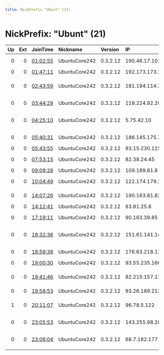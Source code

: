 ```yaml
---
title: NickPrefix "Ubunt" (21)
---
```


# NickPrefix: "Ubunt" (21)

|   Up |   Ext | JoinTime                                                                                            | Nickname      | Version   | IP              | AS                                      | CC   |   ORp |   Dirp | OS    | Contact   |   eFamMembers |
|-----:|------:|:----------------------------------------------------------------------------------------------------|:--------------|:----------|:----------------|:----------------------------------------|:-----|------:|-------:|:------|:----------|--------------:|
|    0 |     0 | [01:02:55](https://metrics.torproject.org/rs.html#details/99830C6C8CBACF8085A72F53B6A26FE3DE44B7A9) | UbuntuCore242 | 0.3.2.12  | 190.46.17.101   | VTR BANDA ANCHA S.A.                    | cl   | 36811 |      0 | Linux | None      |             1 |
|    0 |     0 | [01:47:11](https://metrics.torproject.org/rs.html#details/E9545030D9EAE45021FA4873738D205AC43B4D36) | UbuntuCore242 | 0.3.2.12  | 192.173.173.192 | City of Tacoma                          | us   | 43719 |      0 | Linux | None      |             1 |
|    0 |     0 | [02:43:59](https://metrics.torproject.org/rs.html#details/B8355C315963D8DEC4E1808FCA221DFA807B73E8) | UbuntuCore242 | 0.3.2.12  | 181.194.114.77  | Instituto Costarricense de Electricidad | cr   | 33005 |      0 | Linux | None      |             1 |
|    0 |     0 | [03:44:29](https://metrics.torproject.org/rs.html#details/635570EE02E4CA62E8D8B6326553992EF81EC28D) | UbuntuCore242 | 0.3.2.12  | 119.224.92.204  | CallPlus Services Limited               | nz   | 45215 |      0 | Linux | None      |             1 |
|    0 |     0 | [04:25:10](https://metrics.torproject.org/rs.html#details/C9D901D08189E168A94B80693026FA1541FA01AB) | UbuntuCore242 | 0.3.2.12  | 5.75.42.10      | Esfahan Telecommunication Company P.J.S | ir   | 37545 |      0 | Linux | None      |             1 |
|    0 |     0 | [05:40:31](https://metrics.torproject.org/rs.html#details/1843337624F419A91E4EF409F3CBF2995EFA23FA) | UbuntuCore242 | 0.3.2.12  | 186.145.175.78  | Telmex Colombia S.A.                    | co   | 35999 |      0 | Linux | None      |             1 |
|    0 |     0 | [05:43:55](https://metrics.torproject.org/rs.html#details/0C2F046043D8FF288ACE5D72CEFA0307773B62ED) | UbuntuCore242 | 0.3.2.12  | 93.15.230.115   | SFR SA                                  | fr   | 44501 |      0 | Linux | None      |             1 |
|    0 |     0 | [07:53:15](https://metrics.torproject.org/rs.html#details/2F262F868FD8D29B4B2DBDC4570FAF08215E6D8E) | UbuntuCore242 | 0.3.2.12  | 82.38.24.45     | Virgin Media Limited                    | gb   | 33379 |      0 | Linux | None      |             1 |
|    0 |     0 | [09:09:28](https://metrics.torproject.org/rs.html#details/2C4A549D245D87FAB38DAC3967D4B0BCFC64BA44) | UbuntuCore242 | 0.3.2.12  | 109.189.81.8    | Telenor Norge AS                        | no   | 33737 |      0 | Linux | None      |             1 |
|    0 |     0 | [10:04:49](https://metrics.torproject.org/rs.html#details/325BB6CC95457B7944D2187E02CA0BB36C77BC15) | UbuntuCore242 | 0.3.2.12  | 122.174.179.124 | Bharti Airtel Ltd., Telemedia Services  | in   | 34621 |      0 | Linux | None      |             1 |
|    0 |     0 | [14:07:26](https://metrics.torproject.org/rs.html#details/FF49D2F75257B1709EDD28486CB84B0B454BD55F) | UbuntuCore242 | 0.3.2.12  | 190.163.81.82   | VTR BANDA ANCHA S.A.                    | cl   | 35513 |      0 | Linux | None      |             1 |
|    0 |     0 | [14:12:41](https://metrics.torproject.org/rs.html#details/A0E644EB0842C88B477BA3D9CD18CC6662F174B4) | UbuntuCore242 | 0.3.2.12  | 83.81.25.8      | Ziggo                                   | nl   | 46735 |      0 | Linux | None      |             1 |
|    0 |     0 | [17:19:11](https://metrics.torproject.org/rs.html#details/5F731BBE5842FF24E1B03B76A08C6CE32AC23C14) | UbuntuCore242 | 0.3.2.12  | 90.163.39.85    | Orange Espagne SA                       | es   | 44075 |      0 | Linux | None      |             1 |
|    0 |     0 | [18:32:36](https://metrics.torproject.org/rs.html#details/0057557BD7866E069D0CDF9C6535D6711F4E04D8) | UbuntuCore242 | 0.3.2.12  | 151.61.141.146  | Wind Telecomunicazioni SpA              | it   | 46631 |      0 | Linux | None      |             1 |
|    0 |     0 | [18:59:38](https://metrics.torproject.org/rs.html#details/A23CC004B7C2A94B00EE0CF5C910695B64368B5C) | UbuntuCore242 | 0.3.2.12  | 176.63.218.176  | Liberty Global Operations B.V.          | hu   | 46243 |      0 | Linux | None      |             1 |
|    0 |     0 | [19:00:30](https://metrics.torproject.org/rs.html#details/91F68FCAD1ACAA970456036DAEF32B0D7E57EA08) | UbuntuCore242 | 0.3.2.12  | 93.55.235.166   | Fastweb                                 | it   | 37453 |      0 | Linux | None      |             1 |
|    0 |     0 | [19:41:46](https://metrics.torproject.org/rs.html#details/16F070BB83BB6545CC33C618DFA86B01A61BE579) | UbuntuCore242 | 0.3.2.12  | 82.215.157.115  | Uno Communications SpA                  | it   | 41991 |      0 | Linux | None      |             1 |
|    0 |     0 | [19:58:53](https://metrics.torproject.org/rs.html#details/BE90267264FCCE891803DFFA7117204BA152A947) | UbuntuCore242 | 0.3.2.12  | 93.26.189.213   | SFR SA                                  | fr   | 35953 |      0 | Linux | None      |             1 |
|    1 |     0 | [20:11:07](https://metrics.torproject.org/rs.html#details/3838C6B185F08C8566467946570B9DC7A3048E18) | UbuntuCore242 | 0.3.2.12  | 96.78.5.122     | Comcast Cable Communications, LLC       | us   | 43617 |      0 | Linux | None      |             1 |
|    0 |     0 | [23:05:53](https://metrics.torproject.org/rs.html#details/8B2EFBB4AF5106EF3E688F68949422105B8108ED) | UbuntuCore242 | 0.3.2.12  | 143.255.98.209  | Sul Online Telecom Ltda - EPP           | br   | 46435 |      0 | Linux | None      |             1 |
|    0 |     0 | [23:06:04](https://metrics.torproject.org/rs.html#details/1630E108BB5D43097C1BE4D6AAB6C50057014B56) | UbuntuCore242 | 0.3.2.12  | 68.7.182.177    | Cox Communications Inc.                 | us   | 34397 |      0 | Linux | None      |             1 |
